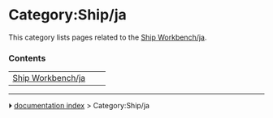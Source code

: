 # Category:Ship/ja
This category lists pages related to the [Ship Workbench/ja](Ship_Workbench/ja.md).

### Contents

|     |     |     |
| --- | --- | --- |
| [Ship Workbench/ja](Ship_Workbench/ja.md) |



---
⏵ [documentation index](../README.md) > Category:Ship/ja
